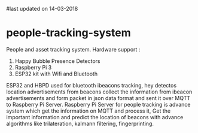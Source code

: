#last updated on 14-03-2018 
# people-tracking-system
People and asset tracking system. 
Hardware support : 
   1. Happy Bubble Presence Detectors 
   2. Raspberry Pi 3
   3. ESP32 kit with Wifi and Bluetooth
   
ESP32 and HBPD used for bluetooth ibeacons tracking, hey detectos location advertisements from beacons
collect the information from ibeacon advertisements and form packet in json data format and sent it over MQTT to 
Raspberry Pi Server.
Raspberry Pi Server for people tracking is advance system which get the information on MQTT and process it, 
Get the important information and predict the location of beacons with advance algorithms like trilateration, 
kalmann filtering, fingerprinting.   